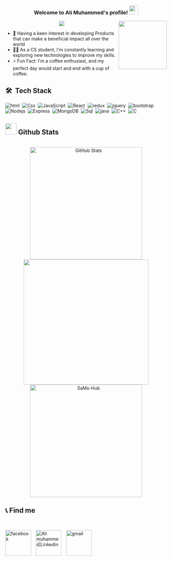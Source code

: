 <h3 align="center">
Welcome to Ali Muhammed's profile!
  <img src="https://media.giphy.com/media/hvRJCLFzcasrR4ia7z/giphy.gif" width="28">
</h3>
<p align="center">
  <a href="https://github.com/DenverCoder1/readme-typing-svg"><img src="https://readme-typing-svg.herokuapp.com/?lines=Full-stack%20web%20developer;Always%20learning%20new%20things&font=Fira%20Code&center=true&width=440&height=45&color=f75c7e&vCenter=true&size=22"></a>
<img src="https://dl.openseauserdata.com/cache/originImage/files/527a9783c28c70962773a73db797ea4d.gif" align="right" width="150"/>
</p> 



- 🌱 Having a keen interest in developing Products that can make a beneficial impact all over the world
- 👨‍💻 As a CS student, I'm constantly learning and exploring new technologies to improve my skills.
- ⚡ Fun Fact: I'm a coffee enthusiast, and my perfect day would start and end with a cup of coffee.

## <b>🛠 &nbsp;Tech Stack</b>

  <img alt="html" src="https://img.shields.io/badge/HTML5-E34F26?style=for-the-badge&logo=html5&logoColor=white" />&nbsp;
  <img alt="Css" src="https://img.shields.io/badge/CSS3-1572B6?style=for-the-badge&logo=css3&logoColor=white" />&nbsp;
  <img alt="JavaScript" src="https://img.shields.io/badge/JavaScript-F7DF1E?style=for-the-badge&logo=javascript&logoColor=black" />&nbsp;
  <img alt="React" src="https://img.shields.io/badge/React-20232A?style=for-the-badge&logo=react&logoColor=61DAFB" />&nbsp;
  <img alt="redux" src="https://img.shields.io/badge/Redux-593D88?style=for-the-badge&logo=redux&logoColor=white" />&nbsp;
  <img alt="jquery" src="https://img.shields.io/badge/jQuery-0769AD?style=for-the-badge&logo=jquery&logoColor=white" />&nbsp;
  <img alt="bootstrap" src="https://img.shields.io/badge/Bootstrap-563D7C?style=for-the-badge&logo=bootstrap&logoColor=white" />&nbsp;
  <br>
  <img alt="Nodejs" src="https://img.shields.io/badge/Node.js-43853D?style=for-the-badge&logo=node.js&logoColor=white" />&nbsp;
  <img alt="Express"  src = "https://img.shields.io/badge/Express.js-404D59?style=for-the-badge"/>&nbsp;
  <img alt="MongoDB" src="https://img.shields.io/badge/MongoDB-4EA94B?style=for-the-badge&logo=mongodb&logoColor=white" />&nbsp;
  <img alt="Sql" src="https://img.shields.io/badge/MySQL-00000F?style=for-the-badge&logo=mysql&logoColor=white" />&nbsp;
  <img alt="java" src="https://img.shields.io/badge/Java-ED8B00?style=for-the-badge&logo=openjdk&logoColor=white" />&nbsp;
  <img alt="C++" src="https://img.shields.io/badge/C%2B%2B-00599C?style=for-the-badge&logo=c%2B%2B&logoColor=white" />&nbsp;
  <img alt="C" src="https://img.shields.io/badge/C-00599C?style=for-the-badge&logo=c&logoColor=white" />&nbsp;
 
 
  




## <img src="https://media.giphy.com/media/iY8CRBdQXODJSCERIr/giphy.gif" width="35"><b> Github Stats </b>
<br>

<div align="center">



<a href="https://github.com/AliiMuhammed">

  <img src="http://github-readme-streak-stats.herokuapp.com/?user=AliiMuhammed&&theme=github-dark-blue&background=130F40&text=D3D3D3&ring=7A7ADB&sideNums=FFFFFF" width="350" alt="GitHub Stats" />
  <img src="https://github-readme-stats.vercel.app/api?username=AliiMuhammed&include_all_commits=true&count_private=true&show_icons=true&line_height=20&title_color=7A7ADB&icon_color=2234AE&text_color=D3D3D3&bg_color=0,000000,130F40" width="390"/>
  <br>
  <img src="https://github-readme-stats.vercel.app/api/top-langs?username=AliiMuhammed&show_icons=true&locale=en&layout=compact&line_height=20&title_color=7A7ADB&icon_color=2234AE&text_color=D3D3D3&bg_color=0,000000,130F40" width="350"  alt="SaMs-Hub"/>

</a>
</div>




<h2>📞 Find me </h2>
<br/>


<a href="https://www.facebook.com/profile.php?id=100004223081202" target="_blank"><img src="https://cdn3.iconfinder.com/data/icons/pixel-social-media-2/16/Facebook-512.png" height="80px" width="80" alt="facebook" align="center"></a>
&ensp;
<a href="https://www.linkedin.com/in/ali-muhammed-dev/" target="_blank"><img src="https://cdn3.iconfinder.com/data/icons/pixel-social-media-2/16/Linkedin-512.png" height="80px" width="80px" alt="Ali muhammed|Linkedin" align="center"></a>
&ensp;
<a href="mailto:ali.muhammed.dev@gmail.com" target="_blank"><img src="https://cdn3.iconfinder.com/data/icons/pixel-social-media-2/16/Google-512.png" height="80px" width="80px"  alt="gmail" align="center"></a>
